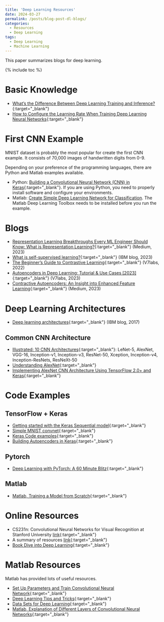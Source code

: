 ```yaml
---
title: 'Deep Learning Resources'
date: 2024-03-27
permalink: /posts/blog-post-dl-blogs/
categories:
  - Resources
  - Deep Learning  
tags:
  - Deep Learning
  - Machine Learning  
---
```


This paper summarizes blogs for deep learning.

{% include toc %}

# Basic Knowledge
* [What’s the Difference Between Deep Learning Training and Inference?
](https://blogs.nvidia.com/blog/difference-deep-learning-training-inference-ai/){:target="_blank"}
* [How to Configure the Learning Rate When Training Deep Learning Neural Networks](https://machinelearningmastery.com/learning-rate-for-deep-learning-neural-networks/){:target="_blank"}

# First CNN Example
MNIST dataset is probably the most popular for create the first CNN example. It consists of 70,000 images of handwritten digits from 0-9.

Depending on your preference of the programming languages, there are Python and Matlab examples available.
* Python: [Building a Convolutional Neural Network (CNN) in Keras](https://towardsdatascience.com/building-a-convolutional-neural-network-cnn-in-keras-329fbbadc5f5){:target="_blank"}. If you are using Python, you need to properly install software and configure your environments.
* Matlab: [Create Simple Deep Learning Network for Classification](https://uk.mathworks.com/help/deeplearning/ug/create-simple-deep-learning-network-for-classification.html). The Matlab Deep Learning Toolbox needs to be installed before you run the example.


# Blogs
* [Representation Learning Breakthroughs Every ML Engineer Should Know: What is Representation Learning?](https://medium.com/radix-ai-blog/representation-learning-breakthroughs-what-is-representation-learning-5dda2e2fed2e){:target="_blank"} (Medium, 2023)
* [What is self-supervised learning?](https://www.ibm.com/topics/self-supervised-learning){:target="_blank"} (IBM blog, 2023)
* [The Beginner’s Guide to Contrastive Learning](https://www.v7labs.com/blog/contrastive-learning-guide){:target="_blank"} (V7labs, 2022)
* [Autoencoders in Deep Learning: Tutorial & Use Cases [2023]](https://www.v7labs.com/blog/autoencoders-guide){:target="_blank"} (V7labs, 2023)
* [Contractive Autoencoders: An Insight into Enhanced Feature Learning](https://medium.com/aimonks/contractive-autoencoders-an-insight-into-enhanced-feature-learning-d3d3bd103d88){:target="_blank"} (Medium, 2023)


# Deep Learning Architectures
* [Deep learning architectures](https://developer.ibm.com/articles/cc-machine-learning-deep-learning-architectures/){:target="_blank"} (IBM blog, 2017)

## Common CNN Architecture
* [Illustrated: 10 CNN Architectures](https://towardsdatascience.com/illustrated-10-cnn-architectures-95d78ace614d#e276){:target="_blank"}: LeNet-5, AlexNet, VGG-16, Inception-v1, Inception-v3,  ResNet-50, Xception, Inception-v4, Inception-ResNets, ResNeXt-50
* [Understanding AlexNet](https://www.learnopencv.com/understanding-alexnet/){:target="_blank"}
* [Implementing AlexNet CNN Architecture Using TensorFlow 2.0+ and Keras](https://towardsdatascience.com/implementing-alexnet-cnn-architecture-using-tensorflow-2-0-and-keras-2113e090ad98){:target="_blank"}

# Code Examples
## TensorFlow + Keras
* [Getting started with the Keras Sequential model](https://keras.io/getting-started/sequential-model-guide/){:target="_blank"}
* [Simple MNIST convnet](https://keras.io/examples/vision/mnist_convnet/){:target="_blank"}
* [Keras Code examples](https://keras.io/examples/){:target="_blank"}
* [Building Autoencoders in Keras](https://blog.keras.io/building-autoencoders-in-keras.html){:target="_blank"}


## Pytorch
* [Deep Learning with PyTorch: A 60 Minute Blitz](https://pytorch.org/tutorials/beginner/deep_learning_60min_blitz.html){:target="_blank"}

## Matlab 
* [Matlab, Training a Model from Scratch](https://www.mathworks.com/solutions/deep-learning/examples/training-a-model-from-scratch.html){:target="_blank"}

# Online Resources
* CS231n: Convolutional Neural Networks for Visual Recognition at Stanford University [link](http://cs231n.stanford.edu/){:target="_blank"}
* A summary of resources [link](https://towardsdatascience.com/convolutional-neural-network-a-step-by-step-guide-a8b4c88d6943){:target="_blank"}
* [Book Dive into Deep Learning](http://d2l.ai/index.html){:target="_blank"}

# Matlab Resources
Matlab has provided lots of useful resources.
* [Set Up Parameters and Train Convolutional Neural Network](https://www.mathworks.com/help/deeplearning/ug/setting-up-parameters-and-training-of-a-convnet.html){:target="_blank"}
* [Deep Learning Tips and Tricks](https://www.mathworks.com/help/deeplearning/ug/deep-learning-tips-and-tricks.html){:target="_blank"}
* [Data Sets for Deep Learning](https://www.mathworks.com/help/deeplearning/ug/data-sets-for-deep-learning.html){:target="_blank"}
* [Matlab, Explanation of Different Layers of Convolutional Neural Networks](https://uk.mathworks.com/help/deeplearning/ug/layers-of-a-convolutional-neural-network.html){:target="_blank"}

